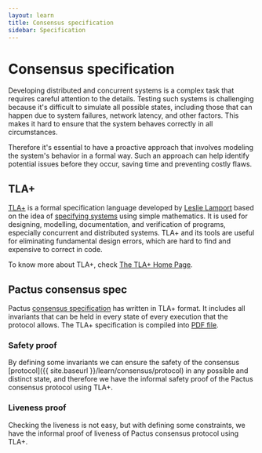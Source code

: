 ```yaml
---
layout: learn
title: Consensus specification
sidebar: Specification
---
```


# Consensus specification

Developing distributed and concurrent systems is a complex task that requires careful attention to the details.
Testing such systems is challenging because it's difficult to simulate all possible states,
including those that can happen due to system failures, network latency, and other factors.
This makes it hard to ensure that the system behaves correctly in all circumstances.

Therefore it's essential to have a proactive approach that involves modeling the system's behavior in a formal way.
Such an approach can help identify potential issues before they occur, saving time and preventing costly flaws.

## TLA+

[TLA+](https://en.wikipedia.org/wiki/TLA%2B) is a formal specification language developed by
[Leslie Lamport](https://en.wikipedia.org/wiki/Leslie_Lamport) based on the idea of
[specifying systems](https://lamport.azurewebsites.net/tla/book-21-07-04.pdf) using simple mathematics.
It is used for designing, modelling, documentation, and verification of programs, especially concurrent and
distributed systems.
TLA+ and its tools are useful for eliminating fundamental design errors, which are hard to find and
expensive to correct in code.

To know more about TLA+, check [The TLA+ Home Page](https://lamport.azurewebsites.net/tla/tla.html).

## Pactus consensus spec

Pactus [consensus specification](https://github.com/pactus-project/pactus/tree/main/consensus/spec)
has written in TLA+ format. It includes all invariants that can be held
in every state of every execution that the protocol allows. The TLA+ specification is compiled into
[PDF file](https://raw.githubusercontent.com/pactus-project/pactus/main/consensus/spec/Pactus.pdf).

### Safety proof

By defining some invariants we can ensure the safety of the consensus
[protocol]({{ site.baseurl }}/learn/consensus/protocol) in any possible and
distinct state, and therefore we have the informal safety proof of the Pactus consensus protocol using TLA+.

### Liveness proof

Checking the liveness is not easy, but with defining some constraints, we have the informal proof of
liveness of Pactus consensus protocol using TLA+.

